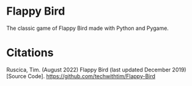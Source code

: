 # Flappy Bird

The classic game of Flappy Bird made with Python and Pygame.

# Citations
Ruscica, Tim. (August 2022) Flappy Bird (last updated December 2019)[Source Code]. https://github.com/techwithtim/Flappy-Bird